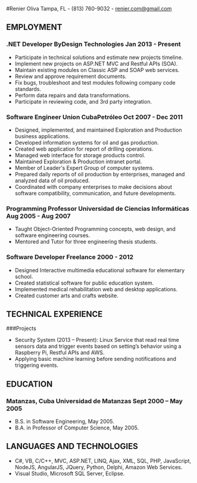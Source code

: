 #Renier Oliva 
Tampa, FL - (813) 760-9032 - renier.com@gmail.com

## EMPLOYMENT	
### .NET Developer	ByDesign Technologies	Jan 2013 - Present
* Participate in technical solutions and estimate new projects timeline.
* Implement new projects on ASP.NET MVC and Restful APIs (SOA).
* Maintain existing modules on Classic ASP and SOAP web services.
* Review and approve requirement documents.
* Fix bugs, troubleshoot and test modules following company code standards.
* Perform data repairs and data transformations.
* Participate in reviewing code, and 3rd party integration.

### Software Engineer	Union CubaPetróleo	Oct 2007 - Dec 2011
* Designed, implemented, and maintained Exploration and Production business applications.
* Developed information systems for oil and gas production.
* Created web application for report of drilling operations.
* Managed web interface for storage products control.
* Maintained Exploration & Production intranet portal.
* Member of Leader's Expert Group of computer systems.
* Prepared daily reports of oil production by enterprises, managed and analyzed data of oil produced.
* Coordinated with company enterprises to make decisions about software compatibility, communication, and future developments.
							 
### Programming Professor	Universidad de Ciencias Informáticas	Aug 2005 - Aug 2007
* Taught Object-Oriented Programming concepts, web design, and software engineering courses.
* Mentored and Tutor for three engineering thesis students.

### Software Developer	Freelance	2000 - 2012
* Designed Interactive multimedia educational software for elementary school.
* Created statistical software for public education system.
* Implemented medical rehabilitation web and desktop applications.
* Created customer arts and crafts website.

## TECHNICAL EXPERIENCE				
###Projects
* Security System (2013 – Present): Linux Service that read real time sensors data and trigger events based on setting’s behavior using a Raspberry Pi, Restful APIs and AWS.
* Applying basic machine learning before sending notifications and triggering events.

## EDUCATION
### Matanzas, Cuba	Universidad de Matanzas	Sept 2000 – May 2005
* B.S. in Software Engineering, May 2005.
* B.A. in Professor of Computer Science, May 2005.

## LANGUAGES AND TECHNOLOGIES
* C#, VB, C/C++, MVC, ASP.NET, LINQ, Ajax, XML, SQL, PHP, JavaScript, NodeJS, AngularJS, JQuery, Python, Delphi, Amazon Web Services.
* Visual Studio, Microsoft SQL Server, Eclipse. 
